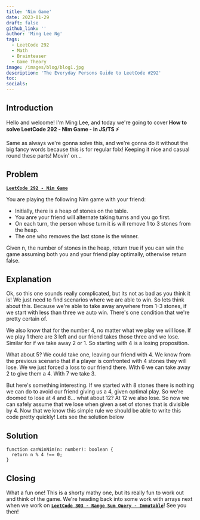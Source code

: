 ```yaml
---
title: 'Nim Game'
date: 2023-01-29
draft: false
github_link: ''
author: 'Ming Lee Ng'
tags:
  - LeetCode 292
  - Math
  - Brainteaser
  - Game Theory
image: /images/blog/blog1.jpg
description: 'The Everyday Persons Guide to LeetCode #292'
toc:
socials:
---
```


## Introduction

Hello and welcome! I'm Ming Lee, and today we're going to cover **How to solve LeetCode 292 - Nim Game - in JS/TS :zap:**

Same as always we're gonna solve this, and we're gonna do it without the big fancy words because this is for regular folx! Keeping it nice and casual
round these parts! Movin' on...

## Problem

<b><a href='https://leetcode.com/problems/nim-game/'>`LeetCode 292 - Nim Game`</a></b>

You are playing the following Nim game with your friend:

- Initially, there is a heap of stones on the table.
- You anre your friend will alternate taking turns and you go first.
- On each turn, the person whose turn it is will remove 1 to 3 stones from the heap.
- The one who removes the last stone is the winner.

Given n, the number of stones in the heap, return true if you can win the game assuming both you and your friend play optimally, otherwise return
false.

## Explanation

Ok, so this one sounds really complicated, but its not as bad as you think it is! We just need to find scenarios where we are able to win. So lets
think about this. Because we're able to take away anywhere from 1-3 stones, if we start with less than three we auto win. There's one condition that
we're pretty certain of.

We also know that for the number 4, no matter what we play we will lose. If we play 1 there are 3 left and our friend takes those three and we lose.
Similar for if we take away 2 or 1. So starting with 4 is a losing proposition.

What about 5? We could take one, leaving our friend with 4. We know from the previous scenario that if a player is confronted with 4 stones they will
lose. We we just forced a loss to our friend there. With 6 we can take away 2 to give them a 4. With 7 we take 3.

But here's something interesting. If we started with 8 stones there is nothing we can do to avoid our friend giving us a 4, given optimal play. So
we're doomed to lose at 4 and 8... what about 12? At 12 we also lose. So now we can safely assume that we lose when given a set of stones that is
divisible by 4. Now that we know this simple rule we should be able to write this code pretty quickly! Lets see the solution below

## Solution

```
function canWinNim(n: number): boolean {
  return n % 4 !== 0;
}
```

## Closing

What a fun one! This is a shorty mathy one, but its really fun to work out and think of the game. We're heading back into some work with arrays next
when we work on <a href='..//'>**`LeetCode 303 - Range Sum Query - Immutable`**</a>! See you then!
